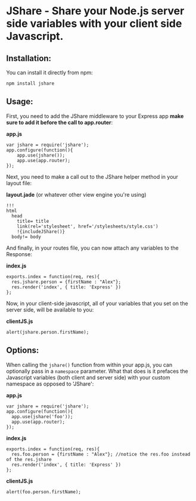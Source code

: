 JShare - Share your Node.js server side variables with your client side Javascript. 
===============

Installation:
------

You can install it directly from npm:

    npm install jshare

Usage:
------

First, you need to add the JShare middleware to your Express app **make sure to add it before the call to app.router**:

**app.js**

    var jshare = require('jshare');
    app.configure(function(){
	    app.use(jshare());
	    app.use(app.router);
	});

Next, you need to make a call out to the JShare helper method in your layout file:

**layout.jade** (or whatever other view engine you're using)

    !!!
    html
      head
        title= title
        link(rel='stylesheet', href='/stylesheets/style.css')
        !{includeJShare()}
      body!= body

And finally, in your routes file, you can now attach any variables to the Response:

**index.js**
    
    exports.index = function(req, res){
      res.jshare.person = {firstName : "Alex"};
      res.render('index', { title: 'Express' })
    };

Now, in your client-side javascript, all of your variables that you set on the server side, will be available to you:

**clientJS.js**

    alert(jshare.person.firstName);

Options:
------

When calling the `jshare()` function from within your app.js, you can optionally pass in a `namespace` parameter. What that does is it prefaces the Javascript variables (both client and server side) with your custom namespace as opposed to 'JShare':

**app.js**

    var jshare = require('jshare');
    app.configure(function(){
      app.use(jshare('foo'));
      app.use(app.router);
    });

**index.js**
    
    exports.index = function(req, res){
      res.foo.person = {firstName : "Alex"}; //notice the res.foo instead of the res.jshare
      res.render('index', { title: 'Express' })
    };

**clientJS.js**

    alert(foo.person.firstName);